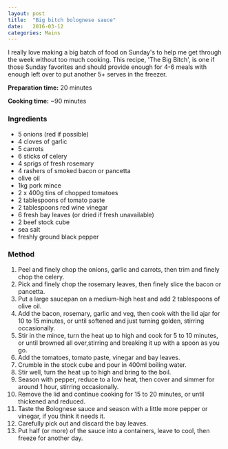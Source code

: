 ```yaml
---
layout: post
title:  "Big bitch bolognese sauce"
date:   2016-03-12
categories: Mains
---
```

I really love making a big batch of food on Sunday's to help me get through the week without too much cooking. This recipe, 'The Big Bitch', is one if those Sunday favorites and should provide enough for 4-6 meals with enough left over to put another 5+ serves in the freezer. 

**Preparation time:** 20 minutes

**Cooking time:** ~90 minutes

### Ingredients

* 5 onions (red if possible)
* 4 cloves of garlic
* 5 carrots
* 6 sticks of celery
* 4 sprigs of fresh rosemary
* 4 rashers of smoked bacon or pancetta
* olive oil
* 1kg pork mince
* 2 x 400g tins of chopped tomatoes
* 2 tablespoons of tomato paste
* 2 tablespoons red wine vinegar
* 6 fresh bay leaves (or dried if fresh unavailable)
* 2 beef stock cube
* sea salt
* freshly ground black pepper


### Method

1. Peel and finely chop the onions, garlic and carrots, then trim and finely chop the celery.
2. Pick and finely chop the rosemary leaves, then finely slice the bacon or pancetta.
3. Put a large saucepan on a medium-high heat and add 2 tablespoons of olive oil.
4. Add the bacon, rosemary, garlic and veg, then cook with the lid ajar for 10 to 15 minutes, or until softened and just turning golden, stirring occasionally.
5. Stir in the mince, turn the heat up to high and cook for 5 to 10 minutes, or until browned all over,stirring and breaking it up with a spoon as you go.
6. Add the tomatoes, tomato paste, vinegar and bay leaves.
7. Crumble in the stock cube and pour in 400ml boiling water.
8. Stir well, turn the heat up to high and bring to the boil.
9. Season with pepper, reduce to a low heat, then cover and simmer for around 1 hour, stirring occasionally.
10. Remove the lid and continue cooking for 15 to 20 minutes, or until thickened and reduced.
17. Taste the Bolognese sauce and season with a little more pepper or vinegar, if you think it needs it.
18. Carefully pick out and discard the bay leaves.
19. Put half (or more) of the sauce into a containers, leave to cool, then freeze for another day.



